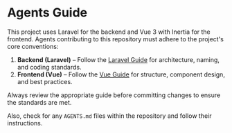 # Agents Guide

This project uses Laravel for the backend and Vue 3 with Inertia for the frontend. Agents contributing to this repository must adhere to the project's core conventions:

1. **Backend (Laravel)** – Follow the [Laravel Guide](./laravel-guide.md) for architecture, naming, and coding standards.
2. **Frontend (Vue)** – Follow the [Vue Guide](./vue-guide.md) for structure, component design, and best practices.

Always review the appropriate guide before committing changes to ensure the standards are met.

Also, check for any `AGENTS.md` files within the repository and follow their instructions.
